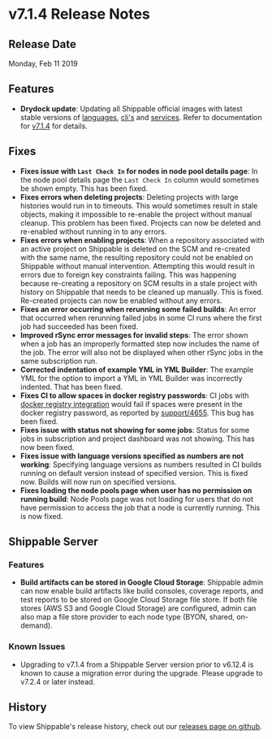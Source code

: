 # v7.1.4 Release Notes

## Release Date

Monday, Feb 11 2019

## Features

  - **Drydock update**: Updating all Shippable official images with latest stable versions of [languages](http://docs.shippable.com/platform/runtime/machine-image/language-versions/), [cli's](http://docs.shippable.com/platform/runtime/machine-image/cli-versions/) and [services](http://docs.shippable.com/platform/runtime/machine-image/services-versions/). Refer to documentation
    for [v7.1.4](http://docs.shippable.com/platform/runtime/machine-image/ami-v714/) for details.

## Fixes

- **Fixes issue with `Last Check In` for nodes in node pool details page**: In the node pool details page the `Last Check In` column would sometimes be shown empty. This has been fixed.
- **Fixes errors when deleting projects**: Deleting projects with large histories would run in to timeouts. This would sometimes result in stale objects, making it impossible to re-enable the project without manual cleanup. This problem has been fixed. Projects can now be deleted and re-enabled without running in to any errors.
- **Fixes errors when enabling projects**: When a repository associated with an active project on Shippable is deleted on the SCM and re-created with the same name, the resulting repository could not be enabled on Shippable without manual intervention. Attempting this would result in errors due to foreign key constraints failing. This was happening because re-creating a repository on SCM results in a stale project with history on Shippable that needs to be cleaned up manually. This is fixed. Re-created projects can now be enabled without any errors.
- **Fixes an error occurring when rerunning some failed builds**: An error that occurred when rerunning failed jobs in some CI runs where the first job had succeeded has been fixed.
- **Improved rSync error messages for invalid steps**: The error shown when a job has an improperly formatted step now includes the name of the job. The error will also not be displayed when other rSync jobs in the same subscription run.
- **Corrected indentation of example YML in YML Builder**: The example YML for the option to import a YML in YML Builder was incorrectly indented. That has been fixed.
- **Fixes CI to allow spaces in docker registry passwords**: CI jobs with [docker registry integration](http://docs.shippable.com/platform/integration/dockerRegistryLogin/) would fail if spaces were present in the docker registry password, as reported by [support/4655](https://github.com/Shippable/support/issues/4655). This bug has been fixed.
- **Fixes issue with status not showing for some jobs**: Status for some jobs in subscription and project dashboard was not showing. This has now been fixed.
- **Fixes issue with language versions specified as numbers are not working**: Specifying language versions as numbers resulted in CI builds running on default version instead of specified version. This is fixed now. Builds will now run on specified versions.
- **Fixes loading the node pools page when user has no permission on running build**: Node Pools page was not loading for users that do not have permission to access the job that a node is currently running. This is now fixed.

## Shippable Server

### Features

- **Build artifacts can be stored in Google Cloud Storage**: Shippable admin can now enable build artifacts like build consoles, coverage reports, and test reports to be stored on Google Cloud Storage file store. If both file stores (AWS S3 and Google Cloud Storage) are configured, admin can also map a file store provider to each node type (BYON, shared, on-demand).

### Known Issues

- Upgrading to v7.1.4 from a Shippable Server version prior to v6.12.4 is known to cause a migration error during the upgrade. Please upgrade to v7.2.4 or later instead.

## History

To view Shippable's release history, check out our [releases page on github](https://github.com/Shippable/admiral/releases).
